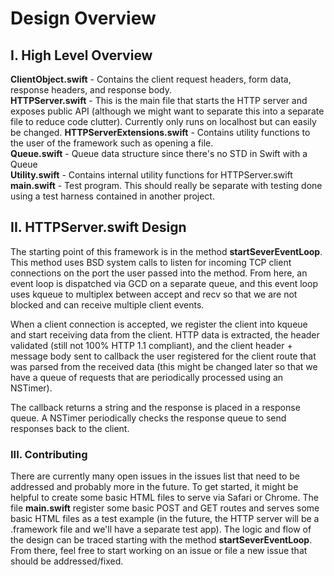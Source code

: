 # Design Overview #

## I. High Level Overview
**ClientObject.swift** - Contains the client request headers, form data, response headers, and response body.  
**HTTPServer.swift** - This is the main file that starts the HTTP server and exposes public API (although we might want to separate this into a separate file to reduce code clutter). Currently only runs on localhost but can easily be changed.
**HTTPServerExtensions.swift** - Contains utility functions to the user of the framework such as opening a file.  
**Queue.swift** - Queue data structure since there's no STD in Swift with a Queue  
**Utility.swift** - Contains internal utility functions for HTTPServer.swift  
**main.swift** - Test program. This should really be separate with testing done using a test harness contained in another project.  

## II. HTTPServer.swift Design
The starting point of this framework is in the method **startSeverEventLoop**. This method uses BSD system calls to listen for incoming TCP client connections on the port the user passed into the method. From here, an event loop is dispatched via GCD on a separate queue, and this event loop uses kqueue to multiplex between accept and recv so that we are not blocked and can receive multiple client events.  
  
When a client connection is accepted, we register the client into kqueue and start receiving data from the client. HTTP data is extracted, the header validated (still not 100% HTTP 1.1 compliant), and the client header + message body sent to callback the user registered for the client route that was parsed from the received data (this might be changed later so that we have a queue of requests that are periodically processed using an NSTimer).  
  
The callback returns a string and the response is placed in a response queue. A NSTimer periodically checks the response queue to send responses back to the client.

### III. Contributing
There are currently many open issues in the issues list that need to be addressed and probably more in the future. To get started, it might be helpful to create some basic HTML files to serve via Safari or Chrome. The file **main.swift** register some basic POST and GET routes and serves some basic HTML files as a test example (in the future, the HTTP server will be a .framework file and we'll have a separate test app). The logic and flow of the design can be traced starting with the method **startSeverEventLoop**. From there, feel free to start working on an issue or file a new issue that should be addressed/fixed.
